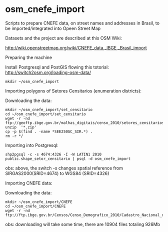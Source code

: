 osm_cnefe_import
================

Scripts to prepare CNEFE data, on street names and addresses in Brasil, to be imported/integrated into Opeen Street Map

Datasets and the project are described at this OSM Wiki: 

http://wiki.openstreetmap.org/wiki/CNEFE_data,_IBGE,_Brasil_import

Preparing the machine 

Install Postgresql and PostGIS flowing this totorial: http://switch2osm.org/loading-osm-data/



```
mkdir ~/osm_cnefe_import
```


Importing polygons of Setores Censitarios (enumeration districts):


Downloading the data:
```
mkdir ~/osm_cnefe_import/set_censitario
cd ~/osm_cnefe_import/set_censitario
wget -r -nd ftp://geoftp.ibge.gov.br/malhas_digitais/censo_2010/setores_censitarios/
unzip  '*.zip'
cp -p $(find . -name *SEE250GC_SIR.*) . 
rm -r */
```

Importing into Postgresql:
```
shp2pgsql -c -s 4674:4326 -I -W LATIN1 2010  public.shape_setor_censitario | psql -d osm_cnefe_import
```
obs: above, the switch -s changes spatial reference from SIRGAS2000(SRID=4674)  to WGS84 (SRID=4326)

Importing CNEFE data:

Downloading the data:

```
mkdir ~/osm_cnefe_import/CNEFE
cd ~/osm_cnefe_import/CNEFE
wget -r -nd ftp://ftp.ibge.gov.br/Censos/Censo_Demografico_2010/Cadastro_Nacional_de_Enderecos_Fins_Estatisticos/
```
obs: downloading will take some time, there are 10904 files  totaling 926Mb 




